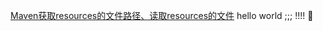 [Maven获取resources的文件路径、读取resources的文件](https://www.cnblogs.com/convict/p/11330449.html)
hello world ;;;
!!!!
🐯